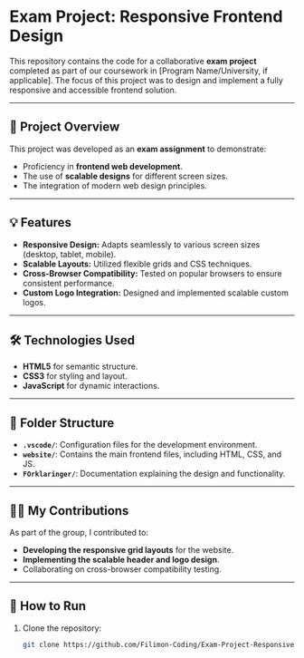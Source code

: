 # Exam Project: Responsive Frontend Design

This repository contains the code for a collaborative **exam project** completed as part of our coursework in [Program Name/University, if applicable]. The focus of this project was to design and implement a fully responsive and accessible frontend solution.

---

## 📌 Project Overview
This project was developed as an **exam assignment** to demonstrate:
- Proficiency in **frontend web development**.
- The use of **scalable designs** for different screen sizes.
- The integration of modern web design principles.

---

## 💡 Features
- **Responsive Design:** Adapts seamlessly to various screen sizes (desktop, tablet, mobile).
- **Scalable Layouts:** Utilized flexible grids and CSS techniques.
- **Cross-Browser Compatibility:** Tested on popular browsers to ensure consistent performance.
- **Custom Logo Integration:** Designed and implemented scalable custom logos.

---

## 🛠️ Technologies Used
- **HTML5** for semantic structure.
- **CSS3** for styling and layout.
- **JavaScript** for dynamic interactions.

---

## 📂 Folder Structure
- **`.vscode/`**: Configuration files for the development environment.
- **`website/`**: Contains the main frontend files, including HTML, CSS, and JS.
- **`FOrklaringer/`**: Documentation explaining the design and functionality.

---

## 👩‍💻 My Contributions
As part of the group, I contributed to:
- **Developing the responsive grid layouts** for the website.
- **Implementing the scalable header and logo design**.
- Collaborating on cross-browser compatibility testing.

---

## 🚀 How to Run
1. Clone the repository:
   ```bash
   git clone https://github.com/Filimon-Coding/Exam-Project-Responsive-Frontend-WebApp.git
